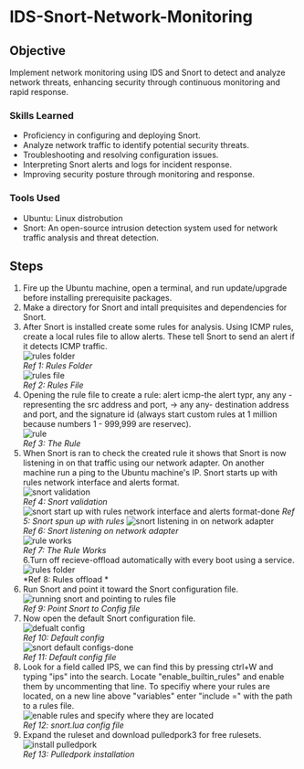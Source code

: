 # IDS-Snort-Network-Monitoring

## Objective

Implement network monitoring using IDS and Snort to detect and analyze network threats, enhancing security through continuous monitoring and rapid response.

### Skills Learned

- Proficiency in configuring and deploying Snort.
- Analyze network traffic to identify potential security threats.
- Troubleshooting and resolving configuration issues.
- Interpreting Snort alerts and logs for incident response.
- Improving security posture through monitoring and response.

### Tools Used

- Ubuntu: Linux distrobution
- Snort: An open-source intrusion detection system used for network traffic analysis and threat detection.

## Steps

1. Fire up the Ubuntu machine, open a terminal, and run update/upgrade before installing prerequisite packages.
2. Make a directory for Snort and intall prequisites and dependencies for Snort.
3. After Snort is installed create some rules for analysis. Using ICMP rules, create a local rules file to allow alerts. These tell Snort to send an alert if it detects ICMP traffic.<br>
![rules folder](https://github.com/user-attachments/assets/a8c7abd8-aa55-4407-a139-1ee6780839d0)<br>
*Ref 1: Rules Folder*<br>
![rules file](https://github.com/user-attachments/assets/273c3b85-462a-4e81-8cf2-a7a98ee43b38)<br>
*Ref 2: Rules File*<br>
4. Opening the rule file to create a rule: alert icmp-the alert typr, any any - representing the src address and port, -> any any- destination address and port, and the signature id (always start custom rules at 1 million because numbers 1 - 999,999 are reservec).<br>
![rule](https://github.com/user-attachments/assets/1fd61fe6-e3d5-456e-b3df-18426bfb4133)<br>
*Ref 3: The Rule*<br>
5. When Snort is ran to check the created rule it shows that Snort is now listening in on that traffic using our network adapter. On another machine run a ping to the Ubuntu machine's IP. Snort starts up with rules network interface and alerts format.<br>
![snort validation](https://github.com/user-attachments/assets/55fb2c04-b332-4ea8-8991-1ece46d8fb26)<br>
*Ref 4: Snort validation*<br>
![snort start up with rules network interface and alerts format-done](https://github.com/user-attachments/assets/fe0b6b1c-8b9c-41ac-983e-ea57ea441881)
*Ref 5: Snort spun up with rules*
![snort listening in on network adapter](https://github.com/user-attachments/assets/d43074fa-5be4-4431-9e71-5d05e42c71f4)<br>
*Ref 6: Snort listening on network adapter*<br>
![rule works](https://github.com/user-attachments/assets/82837bcd-20a3-4637-a587-c4667ea8c240)<br>
*Ref 7: The Rule Works*<br>
6.Turn off recieve-offload automatically with every boot using a service.<br>
![rules folder](https://github.com/user-attachments/assets/a8c7abd8-aa55-4407-a139-1ee6780839d0)<br>
*Ref 8: Rules offload *<br>
7. Run Snort and point it toward the Snort configuration file.<br>
![running snort and pointing to rules file](https://github.com/user-attachments/assets/a94df377-33da-4975-84b1-6a8e9c2f6806)<br>
*Ref 9: Point Snort to Config file*<br>
8. Now open the default Snort configuration file.<br>
![defualt config](https://github.com/user-attachments/assets/28293f44-14f2-43ce-94ce-33f6c4988a27)<br>
*Ref 10: Default config*<br>
![snort default configs-done](https://github.com/user-attachments/assets/59ce79e0-c322-462b-8499-cfc05b7a8835)<br>
*Ref 11: Default config file*<br>
10. Look for a field called IPS, we can find this by pressing ctrl+W and typing "ips" into the search. Locate "enable_builtin_rules" and enable them by uncommenting that line. To specifiy where your rules are located, on a new line above "variables" enter "include =" with the path to a rules file.<br>
![enable rules and specify where they are located](https://github.com/user-attachments/assets/98033c3a-64a5-46e5-b5f5-933fd4cbabf3)<br>
*Ref 12: snort.lua config file*<br>
11. Expand the ruleset and download pulledpork3 for free rulesets.<br>
![install pulledpork](https://github.com/user-attachments/assets/6d6ee1a4-a382-4004-984c-563f54bb3f75)<br>
*Ref 13: Pulledpork installation*<br>
